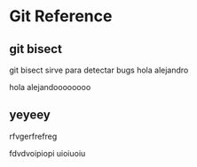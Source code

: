 # Git Reference

## git bisect
git bisect sirve para detectar bugs
hola alejandro

hola alejandoooooooo


## yeyeey
rfvgerfrefreg

fdvdvoipiopi
uioiuoiu